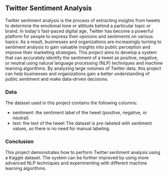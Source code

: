 ## Twitter Sentiment Analysis


Twitter sentiment analysis is the process of extracting insights from tweets to determine the emotional tone or attitude behind a particular topic or brand. In today's fast-paced digital age, Twitter has become a powerful platform for people to express their opinions and sentiments on various topics. As a result, businesses and organizations are increasingly turning to sentiment analysis to gain valuable insights into public perception and improve their marketing strategies. This project aims to develop a system that can accurately identify the sentiment of a tweet as positive, negative, or neutral using natural language processing (NLP) techniques and machine learning algorithms. By analyzing large volumes of Twitter data, this project can help businesses and organizations gain a better understanding of public sentiment and make data-driven decisions.

### Data
The dataset used in this project contains the following columns:

* sentiment: the sentiment label of the tweet (positive, negative, or neutral)
* text: the text of the tweet
The dataset is pre-labeled with sentiment values, so there is no need for manual labeling.

### Conclusion
This project demonstrates how to perform Twitter sentiment analysis using a Kaggle dataset. The system can be further improved by using more advanced NLP techniques and experimenting with different machine learning algorithms.